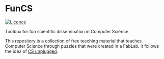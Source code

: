 # FunCS
[![Licence](https://mirrors.creativecommons.org/presskit/buttons/88x31/svg/by.svg)](https://creativecommons.org/licenses/by/4.0/)

Toolbox for fun scientific dissemination in Computer Science.

This repository is a collection of free teaching material that teaches Computer Science through puzzles that were created in a FabLab. It follows the idea of [CS unplugged](https://csunplugged.org/en/).


